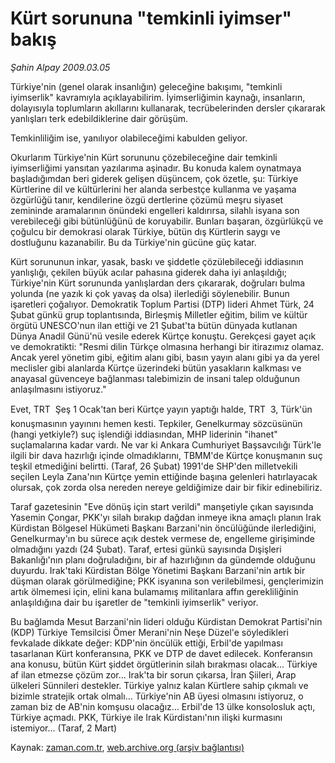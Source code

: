 # Kürt sorununa "temkinli iyimser" bakış

*Şahin Alpay 2009.03.05*

<tr><td class="metin" colspan="2" style="padding-top: 20px; padding-left: 5px; padding-right: 10px;">Türkiye'nin (genel olarak insanlığın) geleceğine bakışımı, "temkinli iyimserlik" kavramıyla açıklayabilirim. İyimserliğimin kaynağı, insanların, dolayısıyla toplumların akıllarını kullanarak, tecrübelerinden dersler çıkararak yanlışları terk edebildiklerine dair görüşüm.</td></tr><tr><td class="metin" colspan="2" style="padding-top: 20px; padding-left: 5px; padding-right: 10px;"><p> Temkinliliğim ise, yanılıyor olabileceğimi kabulden geliyor.
<p>Okurlarım Türkiye'nin Kürt sorununu çözebileceğine dair temkinli iyimserliğimi yansıtan yazılarıma aşinadır. Bu konuda kalem oynatmaya başladığımdan beri giderek gelişen düşüncem, çok özetle, şu: Türkiye Kürtlerine dil ve kültürlerini her alanda serbestçe kullanma ve yaşama özgürlüğü tanır, kendilerine özgü dertlerine çözümü meşru siyaset zemininde aramalarının önündeki engelleri kaldırırsa, silahlı isyana son verebileceği gibi bütünlüğünü de koruyabilir. Bunları başaran, özgürlükçü ve çoğulcu bir demokrasi olarak Türkiye, bütün dış Kürtlerin saygı ve dostluğunu kazanabilir. Bu da Türkiye'nin gücüne güç katar.
<p>Kürt sorununun inkar, yasak, baskı ve şiddetle çözülebileceği iddiasının yanlışlığı, çekilen büyük acılar pahasına giderek daha iyi anlaşıldığı; Türkiye'nin Kürt sorununda yanlışlardan ders çıkararak, doğruları bulma yolunda (ne yazık ki çok yavaş da olsa) ilerlediği söylenebilir. Bunun işaretleri çoğalıyor. Demokratik Toplum Partisi (DTP) lideri Ahmet Türk, 24 Şubat günkü grup toplantısında, Birleşmiş Milletler eğitim, bilim ve kültür örgütü UNESCO'nun ilan ettiği ve 21 Şubat'ta bütün dünyada kutlanan Dünya Anadil Günü'nü vesile ederek Kürtçe konuştu. Gerekçesi gayet açık ve demokratikti: "Resmi dilin Türkçe olmasına herhangi bir itirazımız olamaz. Ancak yerel yönetim gibi, eğitim alanı gibi, basın yayın alanı gibi ya da yerel meclisler gibi alanlarda Kürtçe üzerindeki bütün yasakların kalkması ve anayasal güvenceye bağlanması talebimizin de insani talep olduğunun anlaşılmasını istiyoruz."
<p>Evet, TRT  Şeş 1 Ocak'tan beri Kürtçe yayın yaptığı halde, TRT  3, Türk'ün konuşmasının yayınını hemen kesti. Tepkiler, Genelkurmay sözcüsünün (hangi yetkiyle?) suç işlendiği iddiasından, MHP liderinin "ihanet" suçlamalarına kadar vardı. Ne var ki Ankara Cumhuriyet Başsavcılığı Türk'le ilgili bir dava hazırlığı içinde olmadıklarını, TBMM'de Kürtçe konuşmanın suç teşkil etmediğini belirtti. (Taraf, 26 Şubat) 1991'de SHP'den milletvekili seçilen Leyla Zana'nın Kürtçe yemin ettiğinde başına gelenleri hatırlayacak olursak, çok zorda olsa nereden nereye geldiğimize dair bir fikir edinebiliriz.
<p>Taraf gazetesinin "Eve dönüş için start verildi" manşetiyle çıkan sayısında Yasemin Çongar, PKK'yı silah bırakıp dağdan inmeye ikna amaçlı planın Irak Kürdistan Bölgesel Hükümeti Başkanı Barzani'nin öncülüğünde ilerlediğini, Genelkurmay'ın bu sürece açık destek vermese de, engelleme girişiminde olmadığını yazdı (24 Şubat). Taraf, ertesi günkü sayısında Dışişleri Bakanlığı'nın planı doğruladığını, bir af hazırlığının da gündemde olduğunu duyurdu. Irak'taki Kürdistan Bölge Yönetimi Başkanı Barzani'nin artık bir düşman olarak görülmediğine; PKK isyanına son verilebilmesi, gençlerimizin artık ölmemesi için, elini kana bulamamış militanlara affın gerekliliğinin anlaşıldığına dair bu işaretler de "temkinli iyimserlik" veriyor.
<p>Bu bağlamda Mesut Barzani'nin lideri olduğu Kürdistan Demokrat Partisi'nin (KDP) Türkiye Temsilcisi Ömer Merani'nin Neşe Düzel'e söyledikleri fevkalade dikkate değer: KDP'nin öncülük ettiği, Erbil'de yapılması tasarlanan Kürt konferansına, PKK ve DTP de davet edilecek. Konferansın ana konusu, bütün Kürt şiddet örgütlerinin silah bırakması olacak... Türkiye af ilan etmezse çözüm zor... Irak'ta bir sorun çıkarsa, İran Şiileri, Arap ülkeleri Sünnileri destekler. Türkiye yalnız kalan Kürtlere sahip çıkmalı ve bizimle stratejik ortak olmalı... Türkiye'nin AB üyesi olmasını istiyoruz, o zaman biz de AB'nin komşusu olacağız... Erbil'de 13 ülke konsolosluk açtı, Türkiye açmadı. PKK, Türkiye ile Irak Kürdistanı'nın ilişki kurmasını istemiyor... (Taraf, 2 Mart)<br/></p></p></p></p></p></p></td></tr>

Kaynak: [zaman.com.tr](http://zaman.com.tr/yazar.do?yazino=821690), [web.archive.org (arşiv bağlantısı)](http://web.archive.org/web/20090314030918/http://www.zaman.com.tr:80/yazar.do?yazino=821690)
